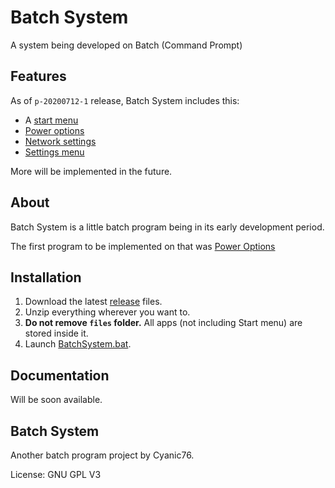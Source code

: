 # Batch System
A system being developed on Batch (Command Prompt)

## Features
As of `p-20200712-1` release, Batch System includes this:

- A [start menu](https://github.com/Cyanic76/batch-system/blob/master/BatchSystem.bat)
- [Power options](https://github.com/Cyanic76/batch-system/blob/master/files/PowerOptions.bat)
- [Network settings](https://github.com/Cyanic76/batch-system/blob/master/files/Settings.bat#L78)
- [Settings menu](https://github.com/Cyanic76/batch-system/blob/master/files/Settings.bat)

More will be implemented in the future.

## About

Batch System is a little batch program being in its early development period.

The first program to be implemented on that was [Power Options](https://github.com/Cyanic76/power-options-cli)

## Installation

1. Download the latest [release](https://github.com/Cyanic76/batch-system/releases) files.
2. Unzip everything wherever you want to.
3. **Do not remove `files` folder.** All apps (not including Start menu) are stored inside it.
4. Launch [BatchSystem.bat](https://github.com/Cyanic76/batch-system/blob/master/BatchSystem.bat).

## Documentation

Will be soon available.

## Batch System

Another batch program project by Cyanic76.

License: GNU GPL V3
